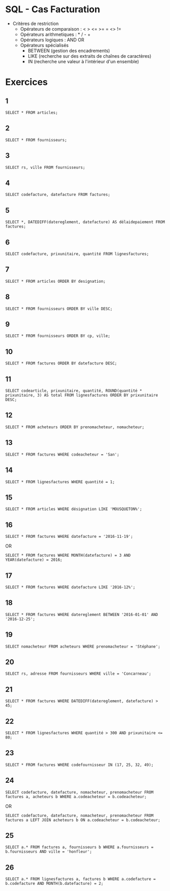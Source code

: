 # SQL - Cas Facturation


* Critères de restriction
    * Opérateurs de comparaison :  < > <= >= = <> !=
    * Opérateurs arithmetiques : * / - +
    * Opérateurs logiques : AND OR
    * Opérateurs spécialisés
        * BETWEEN (gestion des encadrements)
        * LIKE (recherche sur des extraits de chaînes de caractères)
        * IN (recherche une valeur à l'intérieur d'un ensemble)

# Exercices

## 1
`SELECT *
FROM articles;`

## 2
`SELECT *
FROM fournisseurs;`

## 3
`SELECT rs, ville
FROM fournisseurs;`

## 4
`SELECT codefacture, datefacture
FROM factures;`

## 5
`SELECT *, DATEDIFF(datereglement, datefacture) AS délaidepaiement
FROM factures;`

## 6
`SELECT codefacture, prixunitaire, quantité
FROM lignesfactures;
`

## 7
`SELECT *
FROM articles
ORDER BY designation;
`

## 8
`SELECT *
FROM fournisseurs
ORDER BY ville DESC;
`

## 9
`SELECT *
FROM fournisseurs
ORDER BY cp, ville;
`
## 10
`SELECT *
FROM factures
ORDER BY datefacture DESC;
`

## 11
`SELECT codearticle, prixunitaire, quantité, ROUND(quantité * prixunitaire, 3) AS total
FROM lignesfactures
ORDER BY prixunitaire DESC;
`

## 12
`SELECT *
FROM acheteurs
ORDER BY prenomacheteur, nomacheteur;
`

## 13
`SELECT *
FROM factures
WHERE codeacheteur = 'San';
`

## 14
`SELECT *
FROM lignesfactures
WHERE quantité = 1;
`

## 15
`SELECT *
FROM articles
WHERE désignation LIKE 'MOUSQUETON%';
`

## 16
`SELECT *
FROM factures
WHERE datefacture = '2016-11-19';
`

OR

`SELECT *
FROM factures
WHERE MONTH(datefacture) = 3 AND YEAR(datefacture) = 2016;
`

## 17
`SELECT *
FROM factures
WHERE datefacture LIKE '2016-12%';
`

## 18
`SELECT *
FROM factures
WHERE datereglement BETWEEN '2016-01-01' AND '2016-12-25'; 
`

## 19
`SELECT nomacheteur
FROM acheteurs
WHERE prenomacheteur = 'Stéphane';
`

## 20
`SELECT rs, adresse
FROM fournisseurs
WHERE ville = 'Concarneau';
`

## 21
`SELECT *
FROM factures
WHERE DATEDIFF(datereglement, datefacture) > 45;
`

## 22
`SELECT *
FROM lignesfactures
WHERE quantité > 300 AND prixunitaire <= 80;
`

## 23
`SELECT *
FROM factures
WHERE codefournisseur IN (17, 25, 32, 49);
`

## 24
`SELECT codefacture, datefacture, nomacheteur, prenomacheteur
FROM factures a, acheteurs b
WHERE a.codeacheteur = b.codeacheteur;
`

OR

`SELECT codefacture, datefacture, nomacheteur, prenomacheteur
FROM factures a
LEFT JOIN acheteurs b ON a.codeacheteur = b.codeacheteur;
`

## 25
`SELECT a.*
FROM factures a, fournisseurs b
WHERE a.fournisseurs = b.fournisseurs
    AND ville = 'honfleur';
`

## 26
`SELECT a.*
FROM lignesfactures a, factures b
WHERE a.codefacture = b.codefacture
    AND MONTH(b.datefacture) = 2;
`

